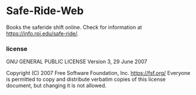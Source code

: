 # Safe-Ride-Web
Books the saferide shift online. Check for information at https://info.rpi.edu/safe-ride/.

### license 
GNU GENERAL PUBLIC LICENSE
                       Version 3, 29 June 2007

 Copyright (C) 2007 Free Software Foundation, Inc. <https://fsf.org/>
 Everyone is permitted to copy and distribute verbatim copies
 of this license document, but changing it is not allowed.
